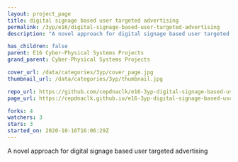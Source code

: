 ```yaml
---
layout: project_page
title: digital signage based user targeted advertising
permalink: /3yp/e16/digital-signage-based-user-targeted-advertising
description: "A novel approach for digital signage based user targeted advertising"

has_children: false
parent: E16 Cyber-Physical Systems Projects
grand_parent: Cyber-Physical Systems Projects

cover_url: /data/categories/3yp/cover_page.jpg
thumbnail_url: /data/categories/3yp/thumbnail.jpg

repo_url: https://github.com/cepdnaclk/e16-3yp-digital-signage-based-user-targeted-advertising
page_url: https://cepdnaclk.github.io/e16-3yp-digital-signage-based-user-targeted-advertising

forks: 4
watchers: 3
stars: 3
started_on: 2020-10-16T16:06:29Z
---
```

A novel approach for digital signage based user targeted advertising

